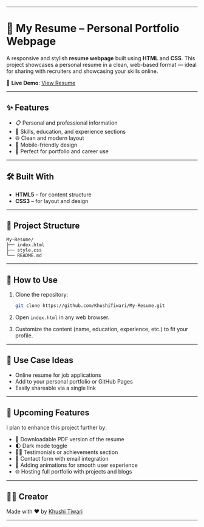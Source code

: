 
---

# 📄 My Resume – Personal Portfolio Webpage

A responsive and stylish **resume webpage** built using **HTML** and **CSS**. This project showcases a personal resume in a clean, web-based format — ideal for sharing with recruiters and showcasing your skills online.

🔗 **Live Demo**: [View Resume](https://khushitiwari.github.io/My-Resume/)

---

## ✨ Features

* 📋 Personal and professional information
* 💼 Skills, education, and experience sections
* 🌐 Clean and modern layout
* 📱 Mobile-friendly design
* 🎯 Perfect for portfolio and career use

---

## 🛠️ Built With

* **HTML5** – for content structure
* **CSS3** – for layout and design

---

## 📁 Project Structure

```
My-Resume/
├── index.html
├── style.css
└── README.md
```

---

## 🚀 How to Use

1. Clone the repository:

   ```bash
   git clone https://github.com/KhushiTiwari/My-Resume.git
   ```

2. Open `index.html` in any web browser.

3. Customize the content (name, education, experience, etc.) to fit your profile.

---

## 📌 Use Case Ideas

* Online resume for job applications
* Add to your personal portfolio or GitHub Pages
* Easily shareable via a single link

---

## 🔮 Upcoming Features

I plan to enhance this project further by:

* 🧾 Downloadable PDF version of the resume
* 🌓 Dark mode toggle
* 🧑‍💼 Testimonials or achievements section
* 💬 Contact form with email integration
* 🧩 Adding animations for smooth user experience
* 🌐 Hosting full portfolio with projects and blogs

---

## 🙋‍♀️ Creator

Made with ❤️ by [Khushi Tiwari](https://github.com/KhushiTiwari)

---


